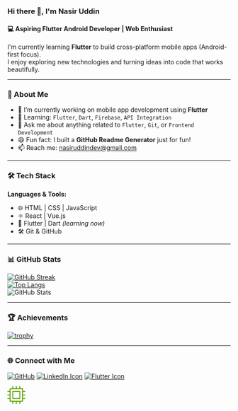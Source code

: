 ### Hi there 👋, I'm Nasir Uddin

#### 💻 Aspiring Flutter Android Developer | Web Enthusiast

I'm currently learning **Flutter** to build cross-platform mobile apps (Android-first focus).  
I enjoy exploring new technologies and turning ideas into code that works beautifully.

---

### 🚀 About Me
- 🔭 I’m currently working on mobile app development using **Flutter**
- 🌱 Learning: `Flutter`, `Dart`, `Firebase`, `API Integration`
- 💬 Ask me about anything related to `Flutter`, `Git`, or `Frontend Development`
- 😄 Fun fact: I built a **GitHub Readme Generator** just for fun!
- 📫 Reach me: nasiruddindev@gmail.com

---

### 🛠️ Tech Stack

**Languages & Tools:**

- 🌐 HTML | CSS | JavaScript
- ⚛️ React | Vue.js
- 📱 Flutter | Dart *(learning now)*
- 🛠️ Git & GitHub

---

### 📊 GitHub Stats

[![GitHub Streak](https://streak-stats.demolab.com/?user=nasir-uddin-dev&theme=default)](https://github.com/nasir-uddin-dev)  
[![Top Langs](https://github-readme-stats.vercel.app/api/top-langs/?username=nasir-uddin-dev&layout=compact)](https://github.com/anuraghazra/github-readme-stats)  
![GitHub Stats](https://github-readme-stats.vercel.app/api?username=nasir-uddin-dev&show_icons=true&theme=default)  

---

### 🏆 Achievements

[![trophy](https://github-profile-trophy.vercel.app/?username=nasir-uddin-dev&theme=gruvbox)](https://github.com/ryo-ma/github-profile-trophy)

---

### 🌐 Connect with Me

[<img src='https://cdn.jsdelivr.net/npm/simple-icons@3.0.1/icons/github.svg' alt='GitHub' height='30'>](https://github.com/nasir-uddin-dev)
[<img src="https://img.icons8.com/fluency/30/linkedin.png" alt="LinkedIn Icon"/>](#)
[<img src="https://img.icons8.com/color/30/flutter.png" alt="Flutter Icon"/>](#)

<a href='https://docs.github.com/en/developers'>
  <img src='https://raw.githubusercontent.com/acervenky/animated-github-badges/master/assets/devbadge.gif' width='40' height='40'>
</a>
